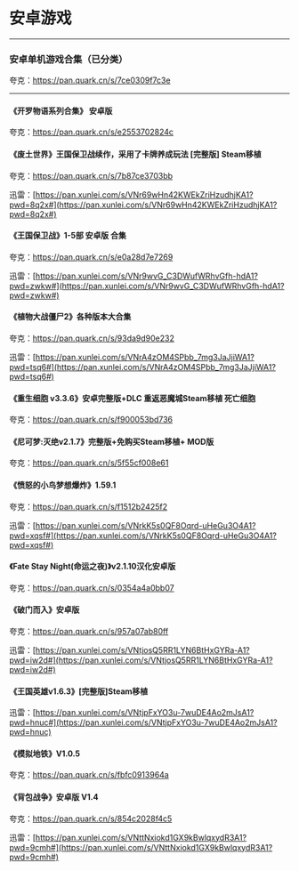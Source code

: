 # 安卓游戏

----

### 安卓单机游戏合集（已分类）

夸克：<https://pan.quark.cn/s/7ce0309f7c3e>

----

#### 《开罗物语系列合集》 安卓版

夸克：<https://pan.quark.cn/s/e2553702824c>

#### 《废土世界》王国保卫战续作，采用了卡牌养成玩法 [完整版] Steam移植

夸克：<https://pan.quark.cn/s/7b87ce3703bb>

迅雷：[https://pan.xunlei.com/s/VNr69wHn42KWEkZriHzudhjKA1?pwd=8q2x#](https://pan.xunlei.com/s/VNr69wHn42KWEkZriHzudhjKA1?pwd=8q2x#)

#### 《王国保卫战》1-5部 安卓版 合集

夸克：<https://pan.quark.cn/s/e0a28d7e7269>

迅雷：[https://pan.xunlei.com/s/VNr9wvG_C3DWufWRhvGfh-hdA1?pwd=zwkw#](https://pan.xunlei.com/s/VNr9wvG_C3DWufWRhvGfh-hdA1?pwd=zwkw#)

#### 《植物大战僵尸2》各种版本大合集

夸克：<https://pan.quark.cn/s/93da9d90e232>

迅雷：[https://pan.xunlei.com/s/VNrA4zOM4SPbb_7mg3JaJjiWA1?pwd=tsq6#](https://pan.xunlei.com/s/VNrA4zOM4SPbb_7mg3JaJjiWA1?pwd=tsq6#)

#### 《重生细胞 v3.3.6》安卓完整版+DLC 重返恶魔城Steam移植 死亡细胞

夸克：<https://pan.quark.cn/s/f900053bd736>

#### 《尼可梦:灭绝v2.1.7》完整版+免购买Steam移植+ MOD版

夸克：<https://pan.quark.cn/s/5f55cf008e61>

#### 《愤怒的小鸟梦想爆炸》1.59.1

夸克：<https://pan.quark.cn/s/f1512b2425f2>

迅雷：[https://pan.xunlei.com/s/VNrkK5s0QF8Oqrd-uHeGu3O4A1?pwd=xqsf#](https://pan.xunlei.com/s/VNrkK5s0QF8Oqrd-uHeGu3O4A1?pwd=xqsf#)

#### 《Fate Stay Night(命运之夜)》v2.1.10汉化安卓版

夸克：<https://pan.quark.cn/s/0354a4a0bb07>

#### 《破门而入》安卓版

夸克：<https://pan.quark.cn/s/957a07ab80ff>

迅雷：[https://pan.xunlei.com/s/VNtjosQ5RR1LYN6BtHxGYRa-A1?pwd=iw2d#](https://pan.xunlei.com/s/VNtjosQ5RR1LYN6BtHxGYRa-A1?pwd=iw2d#)

#### 《王国英雄v1.6.3》[完整版]Steam移植

迅雷：[https://pan.xunlei.com/s/VNtjpFxYO3u-7wuDE4Ao2mJsA1?pwd=hnuc#](https://pan.xunlei.com/s/VNtjpFxYO3u-7wuDE4Ao2mJsA1?pwd=hnuc)

#### 《模拟地铁》V1.0.5

夸克：<https://pan.quark.cn/s/fbfc0913964a>

#### 《背包战争》安卓版 V1.4

夸克：<https://pan.quark.cn/s/854c2028f4c5>

迅雷：[https://pan.xunlei.com/s/VNttNxiokd1GX9kBwlqxydR3A1?pwd=9cmh#](https://pan.xunlei.com/s/VNttNxiokd1GX9kBwlqxydR3A1?pwd=9cmh#)
